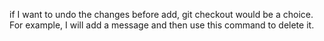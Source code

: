 if I want to undo the changes before add, git checkout would be a choice.
For example, I will add a message and then use this command to delete it.